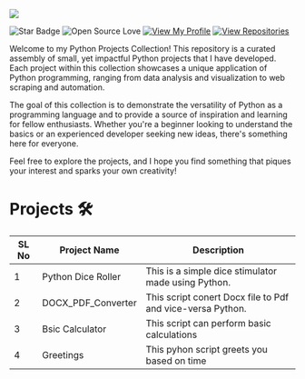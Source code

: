 ![](https://github.com/rmondal-official/Python-Projects/blob/main/img/readme_header.png)

![Star Badge](https://img.shields.io/static/v1?label=%F0%9F%8C%9F&message=If%20Useful&style=style=flat&color=BC4E99)
![Open Source Love](https://badges.frapsoft.com/os/v1/open-source.svg?v=103)
[![View My Profile](https://img.shields.io/badge/View-My_Profile-green?logo=GitHub)](https://github.com/DevGoyalG)
[![View Repositories](https://img.shields.io/badge/View-My_Repositories-blue?logo=GitHub)](https://github.com/DevGoyalG?tab=repositories)

Welcome to my Python Projects Collection! This repository is a curated assembly of small, yet impactful Python projects that I have developed. Each project within this collection showcases a unique application of Python programming, ranging from data analysis and visualization to web scraping and automation.

The goal of this collection is to demonstrate the versatility of Python as a programming language and to provide a source of inspiration and learning for fellow enthusiasts. Whether you're a beginner looking to understand the basics or an experienced developer seeking new ideas, there's something here for everyone.

Feel free to explore the projects, and I hope you find something that piques your interest and sparks your own creativity!


# Projects 🛠️


| SL No | Project Name      | Description               |
| ----- | ------------------| ------------------------- |
| 1     | Python Dice Roller            | This is a simple dice stimulator made using Python.                                                     
| 2     | DOCX_PDF_Converter            | This script conert Docx file to Pdf and vice-versa Python.                                                                                                                 
| 3     | Bsic Calculator            | This script can perform basic calculations
| 4     | Greetings            | This pyhon script greets you based on time

